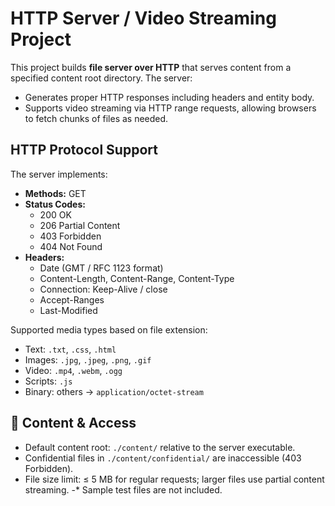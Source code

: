 #  HTTP Server / Video Streaming Project

This project builds **file server over HTTP** that serves content from a specified content root directory. The server:  
- Generates proper HTTP responses including headers and entity body.  
- Supports video streaming via HTTP range requests, allowing browsers to fetch chunks of files as needed.  

## HTTP Protocol Support
The server implements:  
- **Methods:** GET  
- **Status Codes:**  
  - 200 OK  
  - 206 Partial Content  
  - 403 Forbidden  
  - 404 Not Found  
- **Headers:**  
  - Date (GMT / RFC 1123 format)  
  - Content-Length, Content-Range, Content-Type  
  - Connection: Keep-Alive / close  
  - Accept-Ranges  
  - Last-Modified  

Supported media types based on file extension:  
- Text: `.txt`, `.css`, `.html`  
- Images: `.jpg`, `.jpeg`, `.png`, `.gif`  
- Video: `.mp4`, `.webm`, `.ogg`  
- Scripts: `.js`  
- Binary: others → `application/octet-stream` 

## 📂 Content & Access
- Default content root: `./content/` relative to the server executable.  
- Confidential files in `./content/confidential/` are inaccessible (403 Forbidden).  
- File size limit: ≤ 5 MB for regular requests; larger files use partial content streaming.
-* Sample test files are not included.
